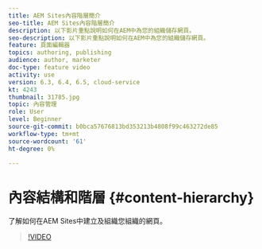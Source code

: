 ```yaml
---
title: AEM Sites內容階層簡介
seo-title: AEM Sites內容階層簡介
description: 以下影片重點說明如何在AEM中為您的組織儲存網頁。
seo-description: 以下影片重點說明如何在AEM中為您的組織儲存網頁。
feature: 頁面編輯器
topics: authoring, publishing
audience: author, marketer
doc-type: feature video
activity: use
version: 6.3, 6.4, 6.5, cloud-service
kt: 4243
thumbnail: 31785.jpg
topic: 內容管理
role: User
level: Beginner
source-git-commit: b0bca57676813bd353213b4808f99c463272de85
workflow-type: tm+mt
source-wordcount: '61'
ht-degree: 0%

---
```



# 內容結構和階層 {#content-hierarchy}

了解如何在AEM Sites中建立及組織您組織的網頁。

>[!VIDEO](https://video.tv.adobe.com/v/31785?quality=12&learn=on)
